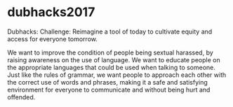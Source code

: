 # dubhacks2017
Dubhacks: 
Challenge:
Reimagine a tool of today to cultivate equity and access for everyone tomorrow.

We want to improve the condition of people being sextual harassed, by raising awareness on the use of language. We want to educate people on the appropriate languages that could be used when talking to someone. Just like the rules of grammar, we want people to approach each other with the correct use of words and phrases, making it a safe and satisfying environment for everyone to communicate and without being hurt and offended. 
